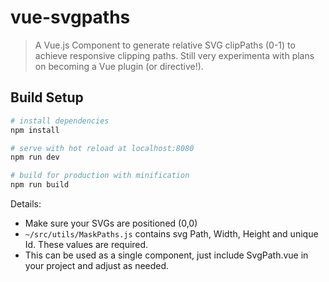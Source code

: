 # vue-svgpaths

> A Vue.js Component to generate relative SVG clipPaths (0-1) to achieve responsive clipping paths.
> Still very experimenta with plans on becoming a Vue plugin (or directive!).

## Build Setup

``` bash
# install dependencies
npm install

# serve with hot reload at localhost:8080
npm run dev

# build for production with minification
npm run build

```

Details:

 * Make sure your SVGs are positioned (0,0)
 * ```~/src/utils/MaskPaths.js``` contains svg Path, Width, Height and unique Id. These values are required.
 * This can be used as a single component, just include SvgPath.vue in your project and adjust as needed.
